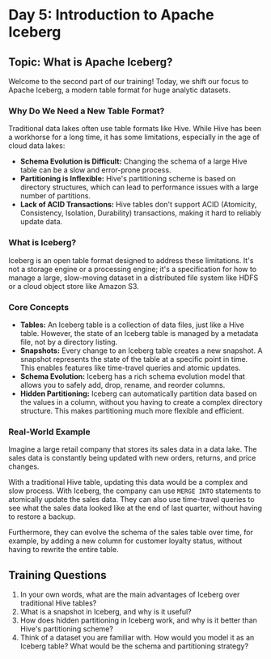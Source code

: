 # Day 5: Introduction to Apache Iceberg

## Topic: What is Apache Iceberg?

Welcome to the second part of our training! Today, we shift our focus to Apache Iceberg, a modern table format for huge analytic datasets.

### Why Do We Need a New Table Format?

Traditional data lakes often use table formats like Hive. While Hive has been a workhorse for a long time, it has some limitations, especially in the age of cloud data lakes:

*   **Schema Evolution is Difficult:** Changing the schema of a large Hive table can be a slow and error-prone process.
*   **Partitioning is Inflexible:** Hive's partitioning scheme is based on directory structures, which can lead to performance issues with a large number of partitions.
*   **Lack of ACID Transactions:** Hive tables don't support ACID (Atomicity, Consistency, Isolation, Durability) transactions, making it hard to reliably update data.

### What is Iceberg?

Iceberg is an open table format designed to address these limitations. It's not a storage engine or a processing engine; it's a specification for how to manage a large, slow-moving dataset in a distributed file system like HDFS or a cloud object store like Amazon S3.

### Core Concepts

*   **Tables:** An Iceberg table is a collection of data files, just like a Hive table. However, the state of an Iceberg table is managed by a metadata file, not by a directory listing.
*   **Snapshots:** Every change to an Iceberg table creates a new snapshot. A snapshot represents the state of the table at a specific point in time. This enables features like time-travel queries and atomic updates.
*   **Schema Evolution:** Iceberg has a rich schema evolution model that allows you to safely add, drop, rename, and reorder columns.
*   **Hidden Partitioning:** Iceberg can automatically partition data based on the values in a column, without you having to create a complex directory structure. This makes partitioning much more flexible and efficient.

### Real-World Example

Imagine a large retail company that stores its sales data in a data lake. The sales data is constantly being updated with new orders, returns, and price changes.

With a traditional Hive table, updating this data would be a complex and slow process. With Iceberg, the company can use `MERGE INTO` statements to atomically update the sales data. They can also use time-travel queries to see what the sales data looked like at the end of last quarter, without having to restore a backup.

Furthermore, they can evolve the schema of the sales table over time, for example, by adding a new column for customer loyalty status, without having to rewrite the entire table.

## Training Questions

1.  In your own words, what are the main advantages of Iceberg over traditional Hive tables?
2.  What is a snapshot in Iceberg, and why is it useful?
3.  How does hidden partitioning in Iceberg work, and why is it better than Hive's partitioning scheme?
4.  Think of a dataset you are familiar with. How would you model it as an Iceberg table? What would be the schema and partitioning strategy?
